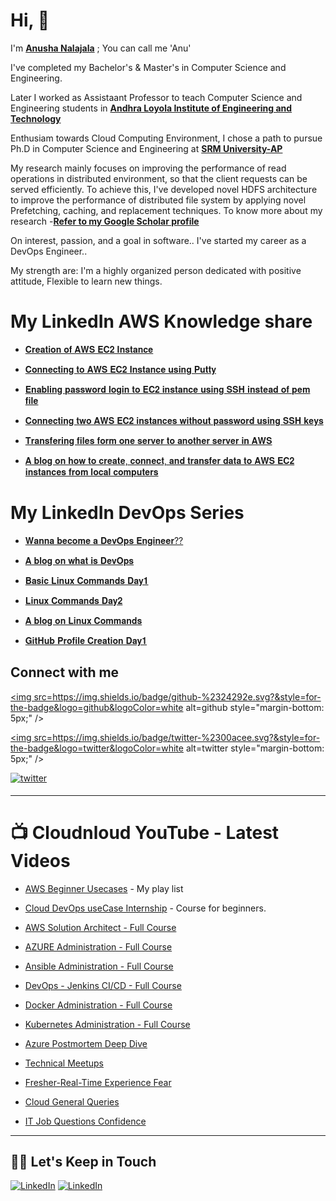 # Hi, 👋
I'm **[Anusha Nalajala](https://www.linkedin.com/in/anushanalajala/)** ; You can call me 'Anu'

I've completed my Bachelor's & Master's in Computer Science and Engineering.

Later I worked as Assistaant Professor to teach Computer Science and Engineering students in **[Andhra Loyola Institute of Engineering and Technology](https://www.aliet.ac.in/)**

Enthusiam towards Cloud Computing Environment, I chose a path to pursue Ph.D in Computer Science and Engineering at **[SRM University-AP](https://srmap.edu.in/)**

My research mainly focuses on improving the performance of read operations in distributed environment, so that the client requests can be served efficiently. To achieve this, I've developed novel HDFS architecture to improve the performance of distributed file system by applying novel Prefetching, caching, and replacement techniques.
To know more about my research -**[Refer to my Google Scholar profile](https://scholar.google.com/citations?user=k1ImLcYAAAAJ&hl=en&oi=ao)**

On interest, passion, and a goal in software.. I've started my career as a DevOps Engineer..

My strength are: I'm a highly organized person dedicated with positive attitude, Flexible to learn new things.

# My LinkedIn AWS Knowledge share

- [𝐂𝐫𝐞𝐚𝐭𝐢𝐨𝐧 𝐨𝐟 𝐀𝐖𝐒 𝐄𝐂𝟐 𝐈𝐧𝐬𝐭𝐚𝐧𝐜𝐞](https://www.linkedin.com/posts/anushanalajala_amazonec2-amazonec2instancecreation-activity-7019546864693743616-tuvO?)

- [𝐂𝐨𝐧𝐧𝐞𝐜𝐭𝐢𝐧𝐠 𝐭𝐨 𝐀𝐖𝐒 𝐄𝐂𝟐 𝐈𝐧𝐬𝐭𝐚𝐧𝐜𝐞 𝐮𝐬𝐢𝐧𝐠 𝐏𝐮𝐭𝐭𝐲](https://www.linkedin.com/posts/anushanalajala_aws-ec2-putty-activity-7022098309980852224-Y4xM?)

- [𝐄𝐧𝐚𝐛𝐥𝐢𝐧𝐠 𝐩𝐚𝐬𝐬𝐰𝐨𝐫𝐝 𝐥𝐨𝐠𝐢𝐧 𝐭𝐨 𝐄𝐂𝟐 𝐢𝐧𝐬𝐭𝐚𝐧𝐜𝐞 𝐮𝐬𝐢𝐧𝐠 𝐒𝐒𝐇 𝐢𝐧𝐬𝐭𝐞𝐚𝐝 𝐨𝐟 𝐩𝐞𝐦 𝐟𝐢𝐥𝐞](https://www.linkedin.com/posts/anushanalajala_connections-letsgrowtogether-aws-activity-7024533712788758528-EoE7?)

- [𝐂𝐨𝐧𝐧𝐞𝐜𝐭𝐢𝐧𝐠 𝐭𝐰𝐨 𝐀𝐖𝐒 𝐄𝐂𝟐 𝐢𝐧𝐬𝐭𝐚𝐧𝐜𝐞𝐬 𝐰𝐢𝐭𝐡𝐨𝐮𝐭 𝐩𝐚𝐬𝐬𝐰𝐨𝐫𝐝 𝐮𝐬𝐢𝐧𝐠 𝐒𝐒𝐇 𝐤𝐞𝐲𝐬](https://www.linkedin.com/posts/anushanalajala_connections-letsgrowtogether-aws-activity-7026780361393143808-wU56?)

- [𝐓𝐫𝐚𝐧𝐬𝐟𝐞𝐫𝐢𝐧𝐠 𝐟𝐢𝐥𝐞𝐬 𝐟𝐨𝐫𝐦 𝐨𝐧𝐞 𝐬𝐞𝐫𝐯𝐞𝐫 𝐭𝐨 𝐚𝐧𝐨𝐭𝐡𝐞𝐫 𝐬𝐞𝐫𝐯𝐞𝐫 𝐢𝐧 𝐀𝐖𝐒](https://www.linkedin.com/posts/anushanalajala_connections-let-aws-activity-7027858598642802688-Rpes?)

- [𝐀 𝐛𝐥𝐨𝐠 𝐨𝐧 𝐡𝐨𝐰 𝐭𝐨 𝐜𝐫𝐞𝐚𝐭𝐞, 𝐜𝐨𝐧𝐧𝐞𝐜𝐭, 𝐚𝐧𝐝 𝐭𝐫𝐚𝐧𝐬𝐟𝐞𝐫 𝐝𝐚𝐭𝐚 𝐭𝐨 𝐀𝐖𝐒 𝐄𝐂𝟐 𝐢𝐧𝐬𝐭𝐚𝐧𝐜𝐞𝐬 𝐟𝐫𝐨𝐦 𝐥𝐨𝐜𝐚𝐥 𝐜𝐨𝐦𝐩𝐮𝐭𝐞𝐫𝐬](https://www.linkedin.com/posts/anushanalajala_letsgrowtogether-aws-ec2-activity-7030135038113456128-YkN5?)

# My LinkedIn DevOps Series

- [𝐖𝐚𝐧𝐧𝐚 𝐛𝐞𝐜𝐨𝐦𝐞 𝐚 𝐃𝐞𝐯𝐎𝐩𝐬 𝐄𝐧𝐠𝐢𝐧𝐞𝐞𝐫??](https://www.linkedin.com/posts/anushanalajala_letsgrowtogether-devops-devopstools-activity-7035436135828901888-MmvB?)

- [𝐀 𝐛𝐥𝐨𝐠 𝐨𝐧 𝐰𝐡𝐚𝐭 𝐢𝐬 𝐃𝐞𝐯𝐎𝐩𝐬](https://www.linkedin.com/posts/anushanalajala_what-is-devops-activity-7036195832299225089-KJnL?)

- [𝐁𝐚𝐬𝐢𝐜 𝐋𝐢𝐧𝐮𝐱 𝐂𝐨𝐦𝐦𝐚𝐧𝐝𝐬 𝐃𝐚𝐲𝟏](https://www.linkedin.com/posts/anushanalajala_letsgrowtogether-cloudnloud-devops-activity-7036565041776648192-G6-m?)

- [𝐋𝐢𝐧𝐮𝐱 𝐂𝐨𝐦𝐦𝐚𝐧𝐝𝐬 𝐃𝐚𝐲𝟐](https://www.linkedin.com/posts/anushanalajala_letsgrowtogether-cloudnloud-devops-activity-7036915111512444928-QLr1?)

- [𝐀 𝐛𝐥𝐨𝐠 𝐨𝐧 𝐋𝐢𝐧𝐮𝐱 𝐂𝐨𝐦𝐦𝐚𝐧𝐝𝐬](https://www.linkedin.com/posts/anushanalajala_linux-commands-activity-7039619182883131393-VlZP?)

- [𝐆𝐢𝐭𝐇𝐮𝐛 𝐏𝐫𝐨𝐟𝐢𝐥𝐞 𝐂𝐫𝐞𝐚𝐭𝐢𝐨𝐧 𝐃𝐚𝐲𝟏](https://www.linkedin.com/posts/anushanalajala_letlearntogether-devopsseries-cloudnloud-activity-7041943527617957888-toyJ?)


## Connect with me

<a href="https://github.com/NalajalaA
" target="_blank">
<img src=https://img.shields.io/badge/github-%2324292e.svg?&style=for-the-badge&logo=github&logoColor=white
 alt=github style="margin-bottom: 5px;" />
</a>

<a href="https://twitter.com/ANalajala
" target="_blank">
<img src=https://img.shields.io/badge/twitter-%2300acee.svg?&style=for-the-badge&logo=twitter&logoColor=white
 alt=twitter style="margin-bottom: 5px;" />
</a>

<a href="https://www.linkedin.com/in/anushanalajala/" target="_blank">
<img src=https://img.shields.io/badge/Linkedin-%2300acee.svg?&style=for-the-badge&logo=twitter&logoColor=white
 alt=twitter style="margin-bottom: 5px;" />
</a>

---
# :tv: Cloudnloud YouTube - Latest Videos

- [AWS Beginner Usecases](https://youtube.com/playlist?list=PLh_VNk4-EHTNPKHXDGplFpqOujwI1EKst) - My play list

- [Cloud DevOps useCase Internship](https://www.youtube.com/playlist?list=PLh_VNk4-EHTMr69lm4Jxbl-9Vz5zc1Apl) - Course for beginners.

- [AWS Solution Architect - Full Course](https://www.youtube.com/watch?v=kdqaP1PWPQI&list=PLh_VNk4-EHTNuNVfq9D8WoA2YQBvgV1Jt)

- [AZURE Administration - Full Course](https://www.youtube.com/watch?v=3WW95LThR0k&list=PLh_VNk4-EHTPgpEEUkj4G7gXqV47yIz7r)

- [Ansible Administration - Full Course](https://www.youtube.com/watch?v=LhKucikHpVs&list=PLh_VNk4-EHTNbb18pkpZy_fnG2Dn0n6QR)

- [DevOps - Jenkins CI/CD - Full Course](https://www.youtube.com/watch?v=rN6f8pyrOI8&list=PLh_VNk4-EHTN732T-CfM-7lG3fNpK__79)

- [Docker Administration - Full Course](https://www.youtube.com/watch?v=ixtJg7EGlWw&list=PLh_VNk4-EHTP5rDgNYAWgg1vvcPG8eoIV)

- [Kubernetes Administration - Full Course](https://www.youtube.com/watch?v=lv6AZCBbQ9Y&list=PLh_VNk4-EHTMhIR-NIgI4tCEHdO9U-A8F)

- [Azure Postmortem Deep Dive](https://www.youtube.com/watch?v=FFYicqW6Qto&list=PLh_VNk4-EHTNDrb2AWVvH0M1XRl0usKRc)

- [Technical Meetups](https://www.youtube.com/watch?v=cfaJY5P4sME&list=PLh_VNk4-EHTM9S6AcnQQfPno1G06HU0hC)

- [Fresher-Real-Time Experience Fear](https://www.youtube.com/watch?v=pLgckrrPY08&list=PLh_VNk4-EHTOWg4VL7_v_Ql7DsNW0DGtn)

- [Cloud General Queries](https://www.youtube.com/watch?v=uIMKuwMP5Uc&list=PLh_VNk4-EHTMj1jcedUnuDNT2Xz-rJ1sy)

- [IT Job Questions Confidence](https://www.youtube.com/playlist?list=PLh_VNk4-EHTOWg4VL7_v_Ql7DsNW0DGtn)

---

## 🤝🏻 Let's Keep in Touch

<p align="left">

<a href="https://www.linkedin.com/in/anushanalajala/"><img alt="LinkedIn" src="https://img.shields.io/badge/LinkedIn-VijayaLakshmi-blue?style=flat-square&logo=linkedin
"></a>
<a href="https://twitter.com/ANalajala
"><img alt="LinkedIn" src="https://img.shields.io/badge/Twitter-Vijaya-blue?style=flat-square&logo=twitter
"></a>
